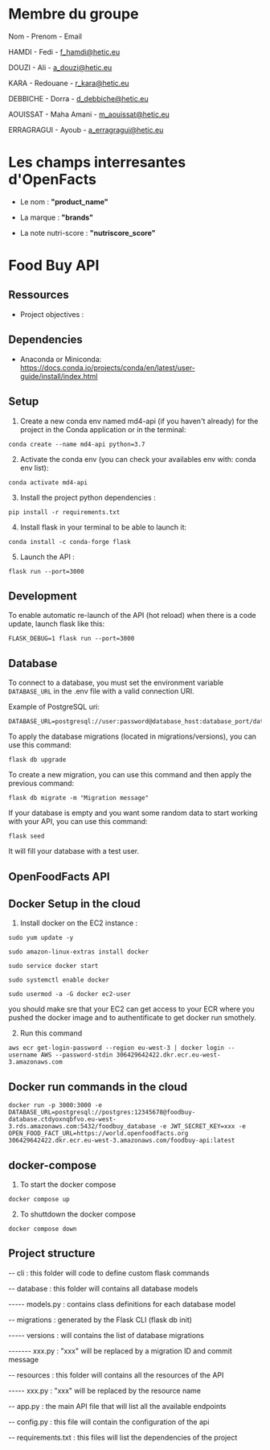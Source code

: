 # Membre du groupe
Nom - Prenom - Email

HAMDI - Fedi - f_hamdi@hetic.eu

DOUZI - Ali - a_douzi@hetic.eu

KARA - Redouane - r_kara@hetic.eu

DEBBICHE - Dorra - d_debbiche@hetic.eu

AOUISSAT - Maha Amani - m_aouissat@hetic.eu

ERRAGRAGUI - Ayoub - a_erragragui@hetic.eu


# Les champs interresantes d'OpenFacts

- Le nom : **"product_name"**

- La marque : **"brands"**

- La note nutri-score : **"nutriscore_score"**


# Food Buy API

## Ressources

* Project objectives : 

## Dependencies

* Anaconda or Miniconda: https://docs.conda.io/projects/conda/en/latest/user-guide/install/index.html

## Setup

1. Create a new conda env named md4-api (if you haven't already) for the project in the Conda application or in the terminal:
```
conda create --name md4-api python=3.7 
```

2. Activate the conda env (you can check your availables env with: conda env list):
```
conda activate md4-api
```

3. Install the project python dependencies :
```
pip install -r requirements.txt
```

4. Install flask in your terminal to be able to launch it:
```
conda install -c conda-forge flask
```

5. Launch the API :
```
flask run --port=3000
```

## Development

To enable automatic re-launch of the API (hot reload) when there is a code update, launch flask like this:
```
FLASK_DEBUG=1 flask run --port=3000
```

## Database

To connect to a database, you must set the environment variable `DATABASE_URL` in the .env file with a valid connection URI.

Example of PostgreSQL uri:
```
DATABASE_URL=postgresql://user:password@database_host:database_port/database_name
```

To apply the database migrations (located in migrations/versions), you can use this command:
```
flask db upgrade
```

To create a new migration, you can use this command and then apply the previous command:
```
flask db migrate -m "Migration message"
```

If your database is empty and you want some random data to start working with your API, you can use this command:
```
flask seed
```
It will fill your database with a test user.

## OpenFoodFacts API



## Docker Setup in the cloud
1. Install docker on the EC2 instance :

```
sudo yum update -y

sudo amazon-linux-extras install docker

sudo service docker start

sudo systemctl enable docker

sudo usermod -a -G docker ec2-user
```

you should make sre that your EC2 can get access to your ECR where you pushed the docker image and to authentificate to get docker run smothely.

2. Run this command

```
aws ecr get-login-password --region eu-west-3 | docker login --username AWS --password-stdin 306429642422.dkr.ecr.eu-west-3.amazonaws.com
```

## Docker run commands in the cloud
```
docker run -p 3000:3000 -e DATABASE_URL=postgresql://postgres:12345678@foodbuy-database.ctdyoxnqbfvo.eu-west-3.rds.amazonaws.com:5432/foodbuy_database -e JWT_SECRET_KEY=xxx -e OPEN_FOOD_FACT_URL=https://world.openfoodfacts.org 306429642422.dkr.ecr.eu-west-3.amazonaws.com/foodbuy-api:latest
```
## docker-compose
1. To start the docker compose 
```
docker compose up 
```

2. To shuttdown the docker compose 

```
docker compose down
```
## Project structure


-- cli : this folder will code to define custom flask commands
    
-- database : this folder will contains all database models
    
----- models.py : contains class definitions for each database model

-- migrations : generated by the Flask CLI (flask db init)
    
----- versions : will contains the list of database migrations

------- xxx.py : "xxx" will be replaced by a migration ID and commit message

-- resources : this folder will contains all the resources of the API
    
----- xxx.py : "xxx" will be replaced by the resource name

-- app.py : the main API file that will list all the available endpoints

-- config.py : this file will contain the configuration of the api

-- requirements.txt : this files will list the dependencies of the project

